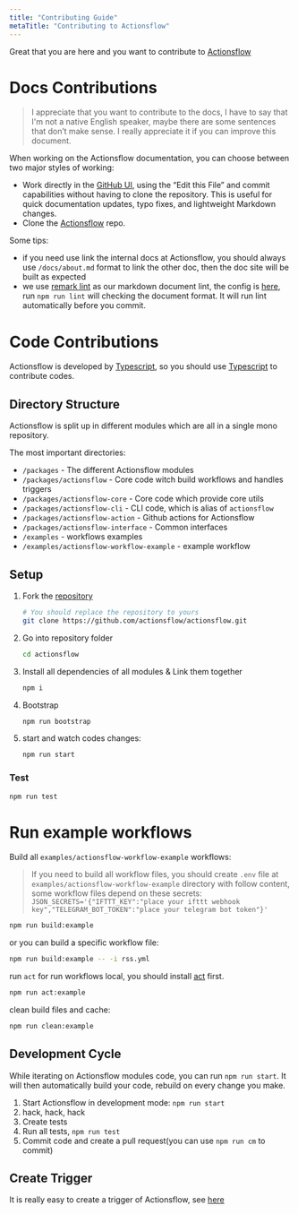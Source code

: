 ```yaml
---
title: "Contributing Guide"
metaTitle: "Contributing to Actionsflow"
---
```


Great that you are here and you want to contribute to [Actionsflow](https://github.com/actionsflow/actionsflow)

# Docs Contributions

> I appreciate that you want to contribute to the docs, I have to say that I'm not a native English speaker, maybe there are some sentences that don’t make sense. I really appreciate it if you can improve this document.

When working on the Actionsflow documentation, you can choose between two major styles of working:

- Work directly in the [GitHub UI](https://github.com/actionsflow/actionsflow/tree/master/docs), using the “Edit this File” and commit capabilities without having to clone the repository. This is useful for quick documentation updates, typo fixes, and lightweight Markdown changes.
- Clone the [Actionsflow](https://github.com/actionsflow/actionsflow) repo.

Some tips:

- if you need use link the internal docs at Actionsflow, you should always use `/docs/about.md` format to link the other doc, then the doc site will be built as expected
- we use [remark lint](https://github.com/remarkjs/remark-lint) as our markdown document lint, the config is [here](https://github.com/actionsflow/actionsflow/blob/master/.remarkrc.js), run `npm run lint` will checking the document format. It will run lint automatically before you commit.

# Code Contributions

Actionsflow is developed by [Typescript](https://www.typescriptlang.org/), so you should use [Typescript](https://www.typescriptlang.org/) to contribute codes.

## Directory Structure

Actionsflow is split up in different modules which are all in a single mono repository.

The most important directories:

- `/packages` - The different Actionsflow modules
- `/packages/actionsflow` - Core code witch build workflows and handles triggers
- `/packages/actionsflow-core` - Core code which provide core utils
- `/packages/actionsflow-cli` - CLI code, which is alias of `actionsflow`
- `/packages/actionsflow-action` - Github actions for Actionsflow
- `/packages/actionsflow-interface` - Common interfaces
- `/examples` - workflows examples
- `/examples/actionsflow-workflow-example` - example workflow

## Setup

1. Fork the [repository](https://github.com/actionsflow/actionsflow)

   ```bash
   # You should replace the repository to yours
   git clone https://github.com/actionsflow/actionsflow.git
   ```

1. Go into repository folder

   ```bash
   cd actionsflow
   ```

1. Install all dependencies of all modules & Link them together

   ```bash
   npm i
   ```

1. Bootstrap

   ```bash
   npm run bootstrap
   ```

1. start and watch codes changes:

   ```bash
   npm run start
   ```

### Test

```bash
npm run test

```

# Run example workflows

Build all `examples/actionsflow-workflow-example` workflows:

> If you need to build all workflow files, you should create `.env` file at `examples/actionsflow-workflow-example` directory with follow content, some workflow files depend on these secrets:
> `JSON_SECRETS='{"IFTTT_KEY":"place your ifttt webhook key","TELEGRAM_BOT_TOKEN":"place your telegram bot token"}'`

```bash
npm run build:example
```

or you can build a specific workflow file:

```bash
npm run build:example -- -i rss.yml
```

run `act` for run workflows local, you should install [act](https://github.com/nektos/act) first.

```bash
npm run act:example
```

clean build files and cache:

```bash
npm run clean:example
```

## Development Cycle

While iterating on Actionsflow modules code, you can run `npm run start`. It will then
automatically build your code, rebuild on every change you make.

1.  Start Actionsflow in development mode: `npm run start`
1.  hack, hack, hack
1.  Create tests
1.  Run all tests, `npm run test`
1.  Commit code and create a pull request(you can use `npm run cm` to commit)

## Create Trigger

It is really easy to create a trigger of Actionsflow, see [here](/docs/creating-triggers.md)
